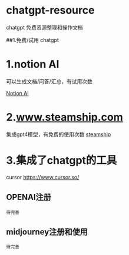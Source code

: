 # chatgpt-resource
chatgpt 免费资源整理和操作文档

##1.免费/试用 chatgpt

# 1.notion AI 
   
   可以生成文档/问答/汇总，有试用次数

  [Notion AI](notion/notion.md)
  
# 2.www.steamship.com 
   
   集成gpt4模型，有免费的使用次数
   [steamship](steamship/steamship.md)
       
# 3.集成了chatgpt的工具
   
   cursor https://www.cursor.so/

## OPENAI注册
    待完善

## midjourney注册和使用
    待完善






